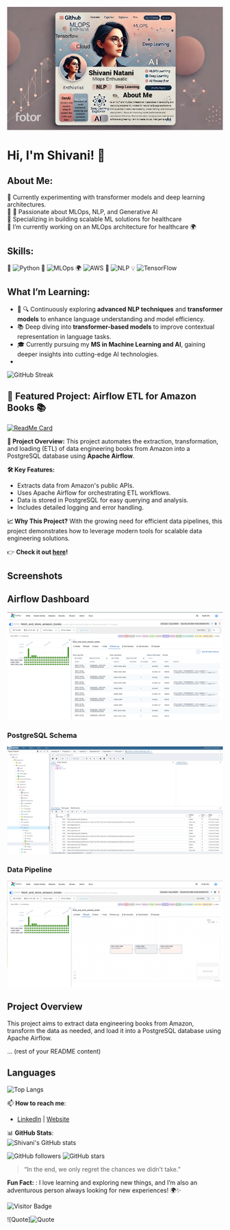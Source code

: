 ![Profile Banner](https://github.com/ShivaniNatani/Profile/blob/38a73723c7f0ee360d95696e29b42cf8c78853e2/Github%20profile.jpeg)


# Hi, I'm Shivani! 👋

## About Me:
🔭 Currently experimenting with transformer models and deep learning architectures.  
🌟 🌟 Passionate about MLOps, NLP, and Generative AI  
🎯 Specializing in building scalable ML solutions for healthcare  
🚀 I’m currently working on an MLOps architecture for healthcare 🌍



## Skills:
🚀 ![Python](https://img.shields.io/badge/-Python-blue?logo=python&logoColor=white)
🤖 ![MLOps](https://img.shields.io/badge/-MLOps-blue)
🌍 ![AWS](https://img.shields.io/badge/-AWS-orange?logo=amazonaws&logoColor=white)
📘 ![NLP](https://img.shields.io/badge/-NLP-red)
💡 ![TensorFlow](https://img.shields.io/badge/-TensorFlow-orange?logo=tensorflow&logoColor=white)


## What I’m Learning:
- 🧠 🔍 Continuously exploring **advanced NLP techniques** and **transformer models** to enhance language understanding and model efficiency.
- 📚 Deep diving into **transformer-based models** to improve contextual representation in language tasks.
- 🎓 Currently pursuing my **MS in Machine Learning and AI**, gaining deeper insights into cutting-edge AI technologies.
- 




![GitHub Streak](https://github-readme-streak-stats.herokuapp.com/?user=ShivaniNatani&theme=radical)


## 🌟 Featured Project: Airflow ETL for Amazon Books 📚

[![ReadMe Card](https://github-readme-stats.vercel.app/api/pin/?username=ShivaniNatani&repo=Airflow_Build-Amazon_books_ETL_job)](https://github.com/ShivaniNatani/Airflow_Build-Amazon_books_ETL_job)

**🚀 Project Overview:**
This project automates the extraction, transformation, and loading (ETL) of data engineering books from Amazon into a PostgreSQL database using **Apache Airflow**. 

**🛠️ Key Features:**
- Extracts data from Amazon's public APIs.
- Uses Apache Airflow for orchestrating ETL workflows.
- Data is stored in PostgreSQL for easy querying and analysis.
- Includes detailed logging and error handling.

**📈 Why This Project?**
With the growing need for efficient data pipelines, this project demonstrates how to leverage modern tools for scalable data engineering solutions. 

👉 **Check it out [here](https://github.com/ShivaniNatani/Airflow_Build-Amazon_books_ETL_job)!**


## Screenshots

## Airflow Dashboard
![Airflow Dashboard](https://github.com/ShivaniNatani/Airflow_Build-Amazon_books_ETL_job/blob/main/image-1.png)

### PostgreSQL Schema
![PostgreSQL Schema](https://github.com/ShivaniNatani/Airflow_Build-Amazon_books_ETL_job/blob/main/image-2.png)

### Data Pipeline
![Data Pipeline](https://github.com/ShivaniNatani/Airflow_Build-Amazon_books_ETL_job/blob/main/image.png)

## Project Overview
This project aims to extract data engineering books from Amazon, transform the data as needed, and load it into a PostgreSQL database using Apache Airflow.

... (rest of your README content)




## Languages
![Top Langs](https://github-readme-stats.vercel.app/api/top-langs/?username=ShivaniNatani&layout=compact&theme=radical)




📫 **How to reach me**:  
- [LinkedIn](https://www.linkedin.com/in/shivaninatani76/) | [Website](http://shivaninatani.com)

📊 **GitHub Stats**:  
![Shivani's GitHub stats](https://github-readme-stats.vercel.app/api?username=ShivaniNatani&show_icons=true&theme=radical)


![GitHub followers](https://img.shields.io/github/followers/ShivaniNatani?style=social)
![GitHub stars](https://img.shields.io/github/stars/ShivaniNatani?style=social)


> “In the end, we only regret the chances we didn’t take.”

**Fun Fact:** : I love learning and exploring new things, and I’m also an adventurous person always looking for new experiences! 🌍✨


![Visitor Badge](https://visitor-badge.glitch.me/badge?page_id=ShivaniNatani)

![Quote]![Quote](https://github-readme-quotes.herokuapp.com/quote?theme=dark)






